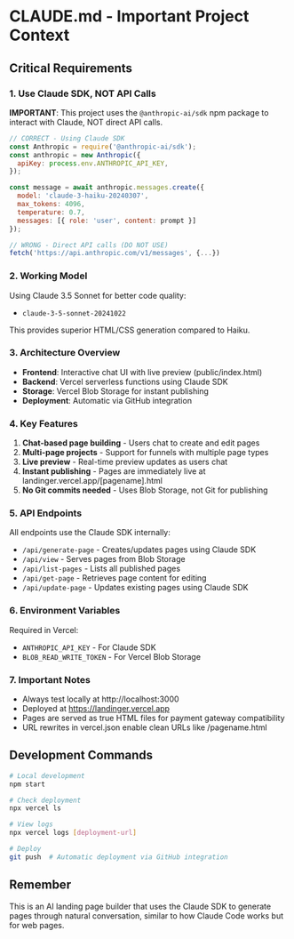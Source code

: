 # CLAUDE.md - Important Project Context

## Critical Requirements

### 1. Use Claude SDK, NOT API Calls
**IMPORTANT**: This project uses the `@anthropic-ai/sdk` npm package to interact with Claude, NOT direct API calls.

```javascript
// CORRECT - Using Claude SDK
const Anthropic = require('@anthropic-ai/sdk');
const anthropic = new Anthropic({
  apiKey: process.env.ANTHROPIC_API_KEY,
});

const message = await anthropic.messages.create({
  model: 'claude-3-haiku-20240307',
  max_tokens: 4096,
  temperature: 0.7,
  messages: [{ role: 'user', content: prompt }]
});
```

```javascript
// WRONG - Direct API calls (DO NOT USE)
fetch('https://api.anthropic.com/v1/messages', {...})
```

### 2. Working Model
Using Claude 3.5 Sonnet for better code quality:
- `claude-3-5-sonnet-20241022`

This provides superior HTML/CSS generation compared to Haiku.

### 3. Architecture Overview
- **Frontend**: Interactive chat UI with live preview (public/index.html)
- **Backend**: Vercel serverless functions using Claude SDK
- **Storage**: Vercel Blob Storage for instant publishing
- **Deployment**: Automatic via GitHub integration

### 4. Key Features
1. **Chat-based page building** - Users chat to create and edit pages
2. **Multi-page projects** - Support for funnels with multiple page types
3. **Live preview** - Real-time preview updates as users chat
4. **Instant publishing** - Pages are immediately live at landinger.vercel.app/[pagename].html
5. **No Git commits needed** - Uses Blob Storage, not Git for publishing

### 5. API Endpoints
All endpoints use the Claude SDK internally:
- `/api/generate-page` - Creates/updates pages using Claude SDK
- `/api/view` - Serves pages from Blob Storage
- `/api/list-pages` - Lists all published pages
- `/api/get-page` - Retrieves page content for editing
- `/api/update-page` - Updates existing pages using Claude SDK

### 6. Environment Variables
Required in Vercel:
- `ANTHROPIC_API_KEY` - For Claude SDK
- `BLOB_READ_WRITE_TOKEN` - For Vercel Blob Storage

### 7. Important Notes
- Always test locally at http://localhost:3000
- Deployed at https://landinger.vercel.app
- Pages are served as true HTML files for payment gateway compatibility
- URL rewrites in vercel.json enable clean URLs like /pagename.html

## Development Commands
```bash
# Local development
npm start

# Check deployment
npx vercel ls

# View logs
npx vercel logs [deployment-url]

# Deploy
git push  # Automatic deployment via GitHub integration
```

## Remember
This is an AI landing page builder that uses the Claude SDK to generate pages through natural conversation, similar to how Claude Code works but for web pages.